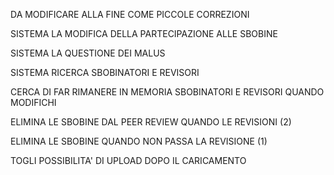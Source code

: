 DA MODIFICARE ALLA FINE COME PICCOLE CORREZIONI

SISTEMA LA MODIFICA DELLA PARTECIPAZIONE ALLE SBOBINE

SISTEMA LA QUESTIONE DEI MALUS

SISTEMA RICERCA SBOBINATORI E REVISORI

CERCA DI FAR RIMANERE IN MEMORIA SBOBINATORI E REVISORI QUANDO MODIFICHI

ELIMINA LE SBOBINE DAL PEER REVIEW QUANDO LE REVISIONI (2)

ELIMINA LE SBOBINE QUANDO NON PASSA LA REVISIONE (1)

TOGLI POSSIBILITA' DI UPLOAD DOPO IL CARICAMENTO